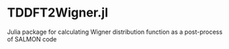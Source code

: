 # TDDFT2Wigner.jl
Julia package for calculating Wigner distribution function as a post-process of SALMON code
